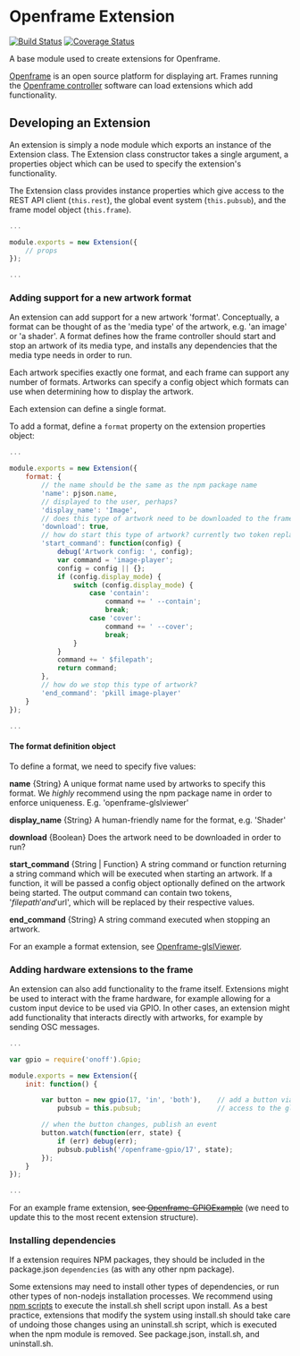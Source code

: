# Openframe Extension

[![Build Status](https://travis-ci.org/OpenframeProject/Openframe-Extension.svg?branch=master)](https://travis-ci.org/OpenframeProject/Openframe-Extension) [![Coverage Status](https://coveralls.io/repos/github/OpenframeProject/Openframe-Extension/badge.svg?branch=master)](https://coveralls.io/github/OpenframeProject/Openframe-Extension?branch=master)

A base module used to create extensions for Openframe.

[Openframe](http://openframe.io) is an open source platform for displaying art. Frames running the [Openframe controller](https://github.com/OpenframeProject/Openframe) software can load extensions which add functionality.

## Developing an Extension

An extension is simply a node module which exports an instance of the Extension class. The Extension class constructor takes a single argument, a properties object which can be used to specify the extension's functionality.

The Extension class provides instance properties which give access to the REST API client (`this.rest`), the global event system (`this.pubsub`), and the frame model object (`this.frame`).

```javascript
...

module.exports = new Extension({
    // props
});

...
```

### Adding support for a new artwork format

An extension can add support for a new artwork 'format'. Conceptually, a format can be thought of as the 'media type' of the artwork, e.g. 'an image' or 'a shader'. A format defines how the frame controller should start and stop an artwork of its media type, and installs any dependencies that the media type needs in order to run.

Each artwork specifies exactly one format, and each frame can support any number of formats. Artworks can specify a config object which formats can use when determining how to display the artwork.

Each extension can define a single format.

To add a format, define a `format` property on the extension properties object:

```javascript
...

module.exports = new Extension({
    format: {
        // the name should be the same as the npm package name
        'name': pjson.name,
        // displayed to the user, perhaps?
        'display_name': 'Image',
        // does this type of artwork need to be downloaded to the frame?
        'download': true,
        // how do start this type of artwork? currently two token replacements, $filepath and $url
        'start_command': function(config) {
            debug('Artwork config: ', config);
            var command = 'image-player';
            config = config || {};
            if (config.display_mode) {
                switch (config.display_mode) {
                    case 'contain':
                        command += ' --contain';
                        break;
                    case 'cover':
                        command += ' --cover';
                        break;
                }
            }
            command += ' $filepath';
            return command;
        },
        // how do we stop this type of artwork?
        'end_command': 'pkill image-player'
    }
});

...
```

#### The format definition object

To define a format, we need to specify five values:

**name** {String}
A unique format name used by artworks to specify this format. We *highly* recommend using the npm package name in order to enforce uniqueness. E.g. 'openframe-glslviewer'

**display_name** {String}
A human-friendly name for the format, e.g. 'Shader'

**download** {Boolean}
Does the artwork need to be downloaded in order to run?

**start_command** {String | Function}
A string command or function returning a string command which will be executed when starting an artwork. If a function, it will be passed a config object optionally defined on the artwork being started. The output command can contain two tokens, '$filepath' and '$url', which will be replaced by their respective values.

**end_command** {String}
A string command executed when stopping an artwork.


For an example a format extension, see [Openframe-glslViewer](https://github.com/OpenframeProject/Openframe-glslViewer).

### Adding hardware extensions to the frame

An extension can also add functionality to the frame itself. Extensions might be used to interact with the frame hardware, for example allowing for a custom input device to be used via GPIO. In other cases, an extension might add functionality that interacts directly with artworks, for example by sending OSC messages.

```javascript
...

var gpio = require('onoff').Gpio;

module.exports = new Extension({
    init: function() {

        var button = new gpio(17, 'in', 'both'),    // add a button via GPIO
            pubsub = this.pubsub;                   // access to the global event system

        // when the button changes, publish an event
        button.watch(function(err, state) {
            if (err) debug(err);
            pubsub.publish('/openframe-gpio/17', state);
        });
    }
});

...
```

For an example frame extension, ~~see [Openframe-GPIOExample](https://github.com/jmwohl/Openframe-GPIO)~~ (we need to update this to the most recent extension structure).

### Installing dependencies

If a extension requires NPM packages, they should be included in the package.json `dependencies` (as with any other npm package).

Some extensions may need to install other types of dependencies, or run other types of non-nodejs installation processes. We recommend using [npm scripts](https://docs.npmjs.com/misc/scripts) to execute the install.sh shell script upon install. As a best practice, extensions that modify the system using install.sh should take care of undoing those changes using an uninstall.sh script, which is executed when the npm module is removed. See package.json, install.sh, and uninstall.sh.
